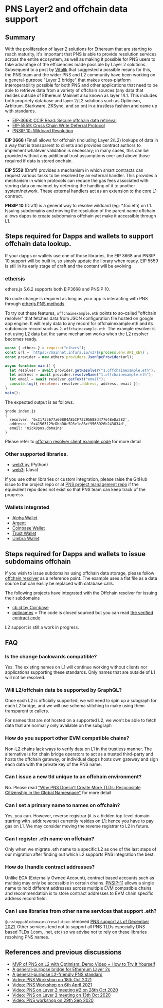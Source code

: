 # PNS Layer2 and offchain data support

## Summary

With the proliferation of layer 2 solutions for Ethereum that are starting to reach maturity, it's important that PNS is able to provide resolution services across the entire ecosystem, as well as making it possible for PNS users to take advantage of the efficiencies made possible by Layer 2 solutions. Subsequent to a post by [Vitalik](https://ethereum-magicians.org/t/a-general-purpose-l2-friendly-pns-standard/4591) that suggested a possible means for this, the PNS team and the wider PNS and L2 community have been working on a general-purpose "Layer 2 bridge" that makes cross-platform interoperability possible for both PNS and other applications that need to be able to retrieve data from a variety of offchain sources (any data that resides outside of Ethereum Mainnet also known as layer 1/L1. This includes both propriety database and layer 2/L2 solutions such as Optimism, Arbitrum, Starkware, ZKSync, and so on) in a trustless fashion and came up with standards.

- [EIP-3668: CCIP Read: Secure offchain data retrieval](https://eips.ethereum.org/EIPS/eip-3668)
- [EIP-5559: Cross Chain Write Deferral Protocol](https://eips.ethereum.org/EIPS/eip-5559)
- [PNSIP 10: Wildcard Resolution](/pns-improvement-proposals/ensip-10-wildcard-resolution/)

**EIP 3668** (Final) allows for offchain (including Layer 2/L2) lookups of data in a way that is transparent to clients and provides contract authors to implement whatever validation is necessary; in many cases, this can be provided without any additional trust assumptions over and above those required if data is stored onchain.

**EIP 5559** (Draft) provides a mechanism in which smart contracts can request various tasks to be resolved by an external handler. This provides a mechanism in which protocols can reduce the gas fees associated with storing data on mainnet by deferring the handling of it to another system/network. These external handlers act as an extension to the core L1 contract.

**PNSIP 10** (Draft) is a general way to resolve wildcard (eg: \*.foo.eth) on L1. Issuing subdomains and moving the resolution of the parent name offchain allows dapps to create subdomains offchain yet make it accessible through L1.

## Steps required for Dapps and wallets to support offchain data lookup.

If your dapps or wallets use one of those libraries, the EIP 3668 and PNSIP 10 support will be built in, so simply update the library when ready. EIP 5559 is still in its early stage of draft and the content will be evolving

### [ethersjs](https://github.com/ethers-io/ethers.js)

ethers.js 5.6.2 supports both EIP3668 and PNSIP 10.

No code change is required as long as your app is interacting with PNS through [etherjs PNS methods](https://docs.ethers.io/v5/api/providers/provider/#Provider--pns-methods).

To try out these features, `offchainexample.eth` points to so-called "offchain resolver" that fetches data from JSON configuration file hosted on google app engine. It will reply data to any record for offchainexample.eth and its subdomain record such as `2.offchainexample.eth`. The example resolver is not using L2 data but the same mechanism works when the L2 resolver becomes ready.

```js
const { ethers } = require("ethers");
const url = `https://mainnet.infura.io/v3/${process.env.API_KEY}`;
const provider = new ethers.providers.JsonRpcProvider(url);

async function main() {
  let resolver = await provider.getResolver("1.offchainexample.eth");
  let address = await provider.resolveName("1.offchainexample.eth");
  let email = await resolver.getText("email");
  console.log({ resolver: resolver.address, address, email });
}
main();
```

The expected output is as follows.

```
$node index.js
{
  resolver: '0xC1735677a60884ABbCF72295E88d47764BeDa282',
  address: '0x41563129cDbbD0c5D3e1c86cf9563926b243834d',
  email: 'nick@pns.domains'
}
```

Please refer to [offchain resolver client example code](https://github.com/pnsdomains/offchain-resolver/blob/main/packages/client/src/index.ts#L46) for more detail.

### Other supported libraries.

- [web3.py](https://web3py.readthedocs.io/en/stable/) (Python)
- [web3j](https://docs.web3j.io/) (Java)

If you use other libraries or custom integration, please raise the GitHub issue to the project repo or at [PNS project management repo](https://github.com/pnsdomains/pm/issues) if the equivalent repo does not exist so that PNS team can keep track of the progress.

### Wallets integrated

- [Alpha Wallet](https://github.com/AlphaWallet)
- [Argent](https://github.com/argentlabs)
- [Coinbase Wallet](https://github.com/CoinbaseWallet)
- [Trust Wallet](https://github.com/trustwallet)
- [Umbra Wallet](https://github.com/ScopeLift/umbra-protocol)

## Steps required for Dapps and wallets to issue subdomains offchain

If you wish to issue subdomains using offchain data storage, please follow [offchain resolver](https://github.com/pnsdomains/offchain-resolver) as a reference point. The example uses a flat file as a data source but can easily be replaced with database calls.

The following projects have integrated with the Offchain resolver for issuing their subdomains

- [cb.id by Coinbase](https://help.coinbase.com/en/wallet/managing-account/coinbase-pns-support)
- [optinames](https://optinames.eth.limo) = The code is closed sourced but you can read [the verified contract code](https://etherscan.io/address/0x4976fb03c32e5b8cfe2b6ccb31c09ba78ebaba41#code)

L2 support is still a work in progress.

## FAQ

### Is the change backwards compatible?

Yes. The existing names on L1 will continue working without clients nor applications supporting these standards. Only names that are outside of L1 will not be resolved.

### Will L2/offchain data be supported by GraphQL?

Once each L2 is officially supported, we will need to spin up a subgraph for each L2 bridge, and we will use schema stitching to make using them transparent to callers.

For names that are not hosted on a supported L2, we won't be able to fetch data that are normally only available on the subgraph

### How do you support other EVM compatible chains?

Non-L2 chains lack ways to verify data on L1 in the trustless manner. The alternative is for chain bridge operators to act as a trusted third-party and hosts the offchain gateway, or individual dapps hosts own gateway and sign each data with the private key of the PNS name.

### Can I issue a new tld unique to an offchain environment?

No. Please read ["Why PNS Doesn't Create More TLDs: Responsible Citizenship in the Global Namespace"](https://medium.com/the-ethereum-name-service/why-pns-doesnt-create-more-tlds-responsible-citizenship-in-the-global-namespace-7e66658fe2b1) for more detail

### Can I set a primary name to names on offchain?

Yes, you can. However, reverse registrar (it is a hidden top-level domain starting with .addr.reverse) currently resides on L1; hence you have to pay gas on L1. We may consider moving the reverse registrar to L2 in future.

### Can I register .eth name on offchain?

Only when we migrate .eth name to a specific L2 as one of the last steps of our migration after finding out which L2 supports PNS integration the best.

### How do I handle contract addresses?

Unlike EOA (Externally Owned Account), contract based accounts such as multisig may only be accessible in certain chains. [PNSIP-11](pns-improvement-proposals/ensip-11-evmchain-address-resolution.md) allows a single name to hold different addresses across multiple EVM compatible chains and recommendation is to store contract addresses to EVM chain specific address record field.

### Can I use libraries from other name services that support .eth?

`@unstoppabledomains/resolution` removed [PNS support as of December 2021](https://github.com/unstoppabledomains/resolution/releases/tag/v7.0.0). Other services tend not to support all PNS TLDs especially DNS based TLDs (.com, .net, etc) so we advise not to rely on these libraries resolving PNS names.

## References and previous discussions

- [MVP of PNS on L2 with Optimism: Demo Video + How to Try It Yourself](https://medium.com/the-ethereum-name-service/mvp-of-pns-on-l2-with-optimism-demo-video-how-to-try-it-yourself-b44c390cbd67)
- [A general-purpose bridge for Ethereum Layer 2s](https://medium.com/the-ethereum-name-service/a-general-purpose-bridge-for-ethereum-layer-2s-e28810ec1d88)
- [A general-purpose L2-friendly PNS standard](https://ethereum-magicians.org/t/a-general-purpose-l2-friendly-pns-standard/4591)
- [Video: PNS Workshop on 18th Oct 2021](https://www.youtube.com/watch?v=L9N7U_bNmOU)
- [Video: PNS Workshop on 6th April 2021](https://www.youtube.com/watch?v=9DdL7AQgXTM)
- [Video: PNS on Layer 2 meeting #2 on 28th Oct 2020](https://www.youtube.com/watch?v=QwEiAedSNYI)
- [Video: PNS on Layer 2 meeting on 13th Oct 2020](https://www.youtube.com/watch?v=vloI0VT8DXE)
- [Video: PNS workshop on 29th Sep 2020](https://www.youtube.com/watch?v=65z_j4n8mTk&t=2s)
